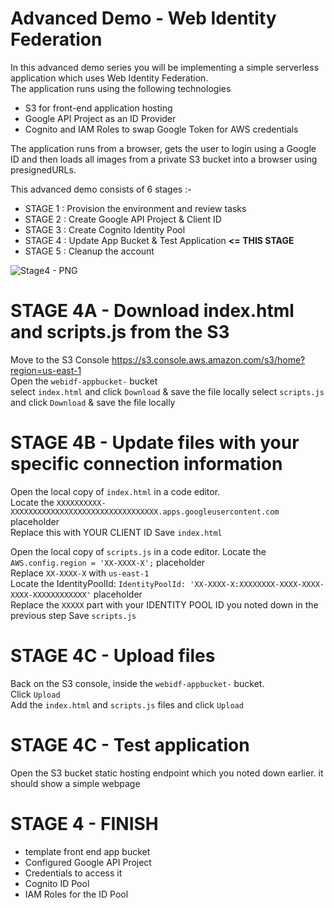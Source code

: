 # Advanced Demo - Web Identity Federation

In this advanced demo series you will be implementing a simple serverless application which uses Web Identity Federation.  
The application runs using the following technologies

- S3 for front-end application hosting
- Google API Project as an ID Provider
- Cognito and IAM Roles to swap Google Token for AWS credentials

The application runs from a browser, gets the user to login using a Google ID and then loads all images from a private S3 bucket into a browser using presignedURLs.

This advanced demo consists of 6 stages :-

- STAGE 1 : Provision the environment and review tasks 
- STAGE 2 : Create Google API Project & Client ID
- STAGE 3 : Create Cognito Identity Pool
- STAGE 4 : Update App Bucket & Test Application **<= THIS STAGE**
- STAGE 5 : Cleanup the account

![Stage4 - PNG](https://github.com/acantril/learn-cantrill-io-labs/blob/master/aws-cognito-web-identity-federation/02_LABINSTRUCTIONS/ARCHITECTURE-STAGE4.png)


# STAGE 4A - Download index.html and scripts.js from the S3 

Move to the S3 Console https://s3.console.aws.amazon.com/s3/home?region=us-east-1  
Open the `webidf-appbucket-` bucket  
select `index.html` and click `Download` & save the file locally
select `scripts.js` and click `Download` & save the file locally

# STAGE 4B - Update files with your specific connection information

Open the local copy of `index.html` in a code editor.  
Locate the `XXXXXXXXXX-XXXXXXXXXXXXXXXXXXXXXXXXXXXXXXXXX.apps.googleusercontent.com` placeholder  
Replace this with YOUR CLIENT ID
Save `index.html`

Open the local copy of `scripts.js` in a code editor. 
Locate the `AWS.config.region = 'XX-XXXX-X';` placeholder  
Replace `XX-XXXX-X` with `us-east-1`   
Locate the IdentityPoolId: `IdentityPoolId: 'XX-XXXX-X:XXXXXXXX-XXXX-XXXX-XXXX-XXXXXXXXXXXX'` placeholder  
Replace the `XXXXX` part with your IDENTITY POOL ID you noted down in the previous step
Save `scripts.js`

# STAGE 4C - Upload files

Back on the S3 console, inside the `webidf-appbucket-` bucket.  
Click `Upload`  
Add the `index.html` and `scripts.js` files and click `Upload`  

# STAGE 4C - Test application

Open the S3 bucket static hosting endpoint which you noted down earlier.
it should show a simple webpage



# STAGE 4 - FINISH  

- template front end app bucket
- Configured Google API Project
- Credentials to access it
- Cognito ID Pool
- IAM Roles for the ID Pool





